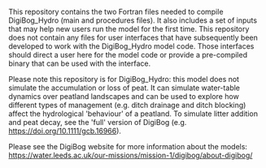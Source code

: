 This repository contains the two Fortran files needed to compile 
DigiBog_Hydro (main and procedures files). It also includes a set of inputs
that may help new users run the model for the first time. This repository does
not contain any files for user interfaces that have subsequently been 
developed to work with the DigiBog_Hydro model code. Those interfaces should 
direct a user here for the model code or provide a pre-compiled binary that
can be used with the interface.

Please note this repository is for DigiBog_Hydro: this model does not simulate
the accumulation or loss of peat. It can simulate water-table dynamics over 
peatland landscapes and can be used to explore how different types of management 
(e.g. ditch drainage and ditch blocking) affect the hydrological 'behaviour' 
of a peatland. To simulate litter addition and peat decay, see the 'full'
version of DigiBog (e.g. https://doi.org/10.1111/gcb.16966). 

Please see the DigiBog website for more information about the models:
https://water.leeds.ac.uk/our-missions/mission-1/digibog/about-digibog/

